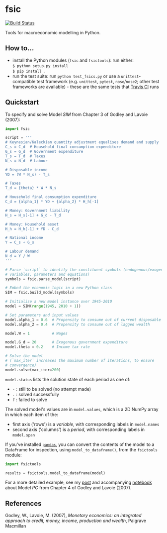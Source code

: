 # fsic

[![Build
Status](https://travis-ci.org/ChrisThoung/fsic.svg?branch=master)](https://travis-ci.org/ChrisThoung/fsic)

Tools for macroeconomic modelling in Python.


## How to...

* install the Python modules (`fsic` and `fsictools`): run either:  
  `$ python setup.py install`  
  `$ pip install .`
* run the test suite: run `python test_fsics.py` or use a `unittest`-compatible
  test framework (e.g. `unittest`, `pytest`, `nose`/`nose2`; other test
  frameworks are available) - these are the same tests that [Travis
  CI](https://travis-ci.org/ChrisThoung/fsic) runs


## Quickstart

To specify and solve Model *SIM* from Chapter 3 of Godley and Lavoie (2007):

```python
import fsic

script = '''
# Keynesian/Kaleckian quantity adjustment equalises demand and supply
C_s = C_d  # Household final consumption expenditure
G_s = G_d  # Government expenditure
T_s = T_d  # Taxes
N_s = N_d  # Labour

# Disposable income
YD = (W * N_s) - T_s

# Taxes
T_d = {theta} * W * N_s

# Household final consumption expenditure
C_d = {alpha_1} * YD + {alpha_2} * H_h[-1]

# Money: Government liability
H_s = H_s[-1] + G_d - T_d

# Money: Household asset
H_h = H_h[-1] + YD - C_d

# National income
Y = C_s + G_s

# Labour demand
N_d = Y / W
'''

# Parse `script` to identify the constituent symbols (endogenous/exogenous
# variables, parameters and equations)
symbols = fsic.parse_model(script)

# Embed the economic logic in a new Python class
SIM = fsic.build_model(symbols)

# Initialise a new model instance over 1945-2010
model = SIM(range(1945, 2010 + 1))

# Set parameters and input values
model.alpha_1 = 0.6  # Propensity to consume out of current disposable income
model.alpha_2 = 0.4  # Propensity to consume out of lagged wealth

model.W = 1          # Wages

model.G_d = 20       # Exogenous government expenditure
model.theta = 0.2    # Income tax rate

# Solve the model
# (`max_iter` increases the maximum number of iterations, to ensure
# convergence)
model.solve(max_iter=200)
```

`model.status` lists the solution state of each period as one of:

* `-` : still to be solved (no attempt made)
* `.` : solved successfully
* `F` : failed to solve

The solved model's values are in `model.values`, which is a 2D NumPy array in
which each item of the:

* first axis ('rows') is a *variable*, with corresponding labels in `model.names`
* second axis ('columns') is a *period*, with corresponding labels in
  `model.span`

If you've installed [`pandas`](https://pandas.pydata.org/), you can convert the
contents of the model to a DataFrame for inspection, using
`model_to_dataframe()`, from the `fsictools` module:

```python
import fsictools

results = fsictools.model_to_dataframe(model)
```

For a more detailed example, see my
[post](https://www.christhoung.com/2018/07/08/fsic-gl2007-pc/) and accompanying
[notebook](https://github.com/ChrisThoung/website/tree/master/code/2018-07-08_fsic_pc)
about Model *PC* from Chapter 4 of Godley and Lavoie (2007).


## References

Godley, W., Lavoie, M. (2007),
*Monetary economics: an integrated approach to
credit, money, income, production and wealth*,
Palgrave Macmillan
